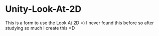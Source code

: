 # Unity-Look-At-2D
This is a form to use the Look At 2D =) I never found this before so after studying so much I create this =D

